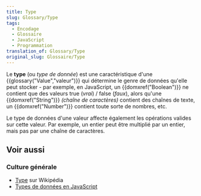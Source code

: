```yaml
---
title: Type
slug: Glossary/Type
tags:
  - Encodage
  - Glossaire
  - JavaScript
  - Programmation
translation_of: Glossary/Type
original_slug: Glossaire/Type
---
```


Le **type** (ou _type de donnée_) est une caractéristique d'une {{glossary("Value","valeur")}} qui détermine le genre de données qu'elle peut stocker - par exemple, en JavaScript, un {{domxref("Boolean")}} ne contient que des valeurs true (_vrai_) / false (_faux_), alors qu'une {{domxref("String")}} _(chaîne de caractères)_ contient des chaînes de texte, un {{domxref("Number")}} contient toute sorte de nombres, etc.

Le type de données d'une valeur affecte également les opérations valides sur cette valeur. Par exemple, un entier peut être multiplié par un entier, mais pas par une chaîne de caractères.

## Voir aussi

### Culture générale

- [Type](https://fr.wikipedia.org/wiki/Type_(informatique)) sur Wikipédia
- [Types de données en JavaScript](/fr/docs/Web/JavaScript/Structures_de_données)
